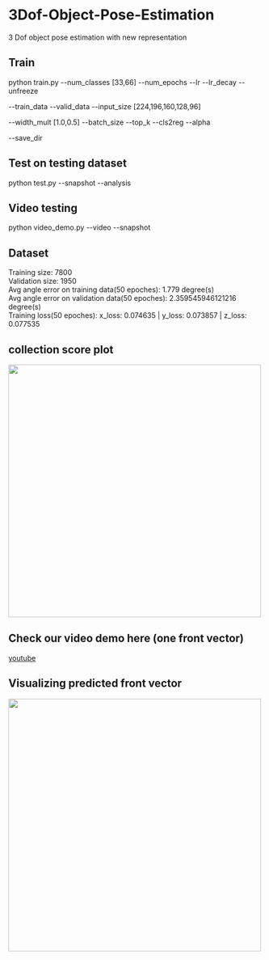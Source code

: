 # 3Dof-Object-Pose-Estimation
3 Dof object pose estimation with new representation

## Train

python train.py  --num_classes [33,66] --num_epochs --lr --lr_decay --unfreeze 

--train_data --valid_data --input_size [224,196,160,128,96] 

--width_mult [1.0,0.5] --batch_size --top_k --cls2reg --alpha

--save_dir

## Test on testing dataset

python test.py --snapshot --analysis

## Video testing

python video_demo.py --video --snapshot

## Dataset
Training size: 7800 <br>
Validation size: 1950<br>
Avg angle error on training data(50 epoches): 1.779 degree(s)<br>
Avg angle error on validation data(50 epoches): 2.359545946121216 degree(s)<br>
Training loss(50 epoches): x_loss: 0.074635 | y_loss: 0.073857 | z_loss: 0.077535<br>

## collection score plot
<img src="https://github.com/chuzcjoe/3Dof-Object-Pose-Estimation/raw/master/collect_score.png" width="500">


## Check our video demo here (one front vector)

[youtube](https://www.youtube.com/watch?v=Gxo8jXZ0b2Q)

## Visualizing predicted front vector
<img src="https://github.com/chuzcjoe/3Dof-Object-Pose-Estimation/raw/master/test.jpg" width="500">


